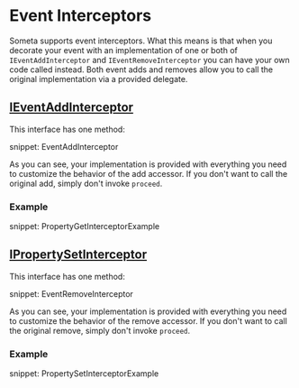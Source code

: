 # Event Interceptors

Someta supports event interceptors.  What this means is that when you decorate your event with an implementation of one or both of `IEventAddInterceptor` and `IEventRemoveInterceptor` you can have your own code called instead.  Both event adds and removes allow you to call the original implementation via a provided delegate.

## [IEventAddInterceptor](/Someta/IEventAddInterceptor.cs)

This interface has one method:

snippet: EventAddInterceptor

As you can see, your implementation is provided with everything you need to customize the behavior of the add accessor.  If you don't want to call the original add, simply don't invoke `proceed`.

### Example

snippet: PropertyGetInterceptorExample

## [IPropertySetInterceptor](/Someta/IPropertySetInterceptor.cs)

This interface has one method:

snippet: EventRemoveInterceptor

As you can see, your implementation is provided with everything you need to customize the behavior of the remove accessor.  If you don't want to call the original remove, simply don't invoke `proceed`.

### Example

snippet: PropertySetInterceptorExample